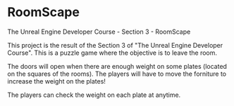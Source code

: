 # RoomScape
The Unreal Engine Developer Course - Section 3 - RoomScape

This project is the result of the Section 3 of "The Unreal Engine Developer Course". This is a puzzle game where
the objective is to leave the room.

The doors will open when there are enough weight on some plates (located on the squares of the rooms). The players will have to 
move the forniture to increase the weight on the plates!

The players can check the weight on each plate at anytime.
